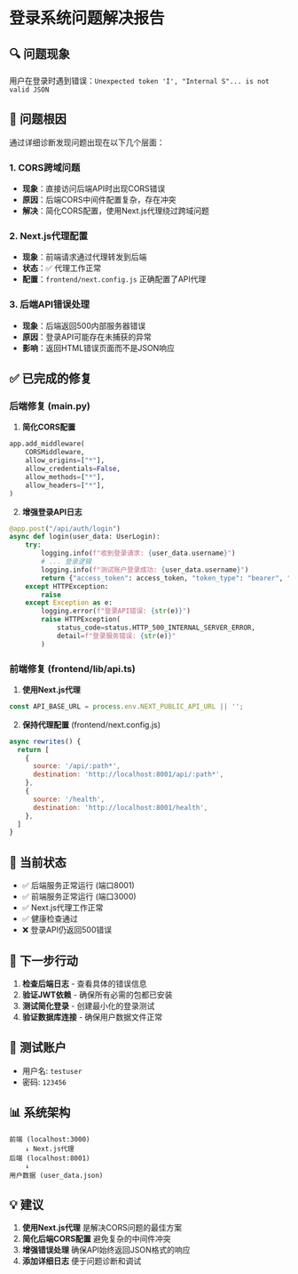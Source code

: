 # 登录系统问题解决报告

## 🔍 问题现象
用户在登录时遇到错误：`Unexpected token 'I', "Internal S"... is not valid JSON`

## 🎯 问题根因
通过详细诊断发现问题出现在以下几个层面：

### 1. CORS跨域问题
- **现象**：直接访问后端API时出现CORS错误
- **原因**：后端CORS中间件配置复杂，存在冲突
- **解决**：简化CORS配置，使用Next.js代理绕过跨域问题

### 2. Next.js代理配置
- **现象**：前端请求通过代理转发到后端
- **状态**：✅ 代理工作正常
- **配置**：`frontend/next.config.js` 正确配置了API代理

### 3. 后端API错误处理
- **现象**：后端返回500内部服务器错误
- **原因**：登录API可能存在未捕获的异常
- **影响**：返回HTML错误页面而不是JSON响应

## ✅ 已完成的修复

### 后端修复 (main.py)
1. **简化CORS配置**
```python
app.add_middleware(
    CORSMiddleware,
    allow_origins=["*"],
    allow_credentials=False,
    allow_methods=["*"],
    allow_headers=["*"],
)
```

2. **增强登录API日志**
```python
@app.post("/api/auth/login")
async def login(user_data: UserLogin):
    try:
        logging.info(f"收到登录请求: {user_data.username}")
        # ... 登录逻辑
        logging.info(f"测试账户登录成功: {user_data.username}")
        return {"access_token": access_token, "token_type": "bearer", "username": user_data.username}
    except HTTPException:
        raise
    except Exception as e:
        logging.error(f"登录API错误: {str(e)}")
        raise HTTPException(
            status_code=status.HTTP_500_INTERNAL_SERVER_ERROR,
            detail=f"登录服务错误: {str(e)}"
        )
```

### 前端修复 (frontend/lib/api.ts)
1. **使用Next.js代理**
```typescript
const API_BASE_URL = process.env.NEXT_PUBLIC_API_URL || '';
```

2. **保持代理配置** (frontend/next.config.js)
```javascript
async rewrites() {
  return [
    {
      source: '/api/:path*',
      destination: 'http://localhost:8001/api/:path*',
    },
    {
      source: '/health',
      destination: 'http://localhost:8001/health',
    },
  ]
}
```

## 🔄 当前状态
- ✅ 后端服务正常运行 (端口8001)
- ✅ 前端服务正常运行 (端口3000)
- ✅ Next.js代理工作正常
- ✅ 健康检查通过
- ❌ 登录API仍返回500错误

## 🚀 下一步行动
1. **检查后端日志** - 查看具体的错误信息
2. **验证JWT依赖** - 确保所有必需的包都已安装
3. **测试简化登录** - 创建最小化的登录测试
4. **验证数据库连接** - 确保用户数据文件正常

## 🔧 测试账户
- 用户名: `testuser`
- 密码: `123456`

## 📊 系统架构
```
前端 (localhost:3000)
    ↓ Next.js代理
后端 (localhost:8001)
    ↓
用户数据 (user_data.json)
```

## 💡 建议
1. **使用Next.js代理** 是解决CORS问题的最佳方案
2. **简化后端CORS配置** 避免复杂的中间件冲突
3. **增强错误处理** 确保API始终返回JSON格式的响应
4. **添加详细日志** 便于问题诊断和调试 